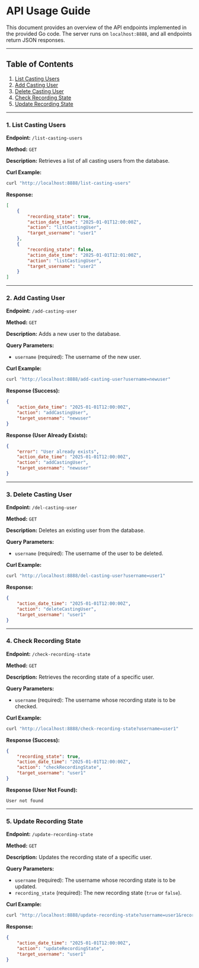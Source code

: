 # API Usage Guide

This document provides an overview of the API endpoints implemented in the provided Go code. The server runs on `localhost:8888`, and all endpoints return JSON responses.

---

## Table of Contents

1. [List Casting Users](#list-casting-users)
2. [Add Casting User](#add-casting-user)
3. [Delete Casting User](#delete-casting-user)
4. [Check Recording State](#check-recording-state)
5. [Update Recording State](#update-recording-state)

---

### 1. List Casting Users

**Endpoint:** `/list-casting-users`

**Method:** `GET`

**Description:** Retrieves a list of all casting users from the database.

**Curl Example:**
```bash
curl "http://localhost:8888/list-casting-users"
```

**Response:**
```json
[
    {
        "recording_state": true,
        "action_date_time": "2025-01-01T12:00:00Z",
        "action": "listCastingUser",
        "target_username": "user1"
    },
    {
        "recording_state": false,
        "action_date_time": "2025-01-01T12:01:00Z",
        "action": "listCastingUser",
        "target_username": "user2"
    }
]
```

---

### 2. Add Casting User

**Endpoint:** `/add-casting-user`

**Method:** `GET`

**Description:** Adds a new user to the database.

**Query Parameters:**
- `username` (required): The username of the new user.

**Curl Example:**
```bash
curl "http://localhost:8888/add-casting-user?username=newuser"
```

**Response (Success):**
```json
{
    "action_date_time": "2025-01-01T12:00:00Z",
    "action": "addCastingUser",
    "target_username": "newuser"
}
```

**Response (User Already Exists):**
```json
{
    "error": "User already exists",
    "action_date_time": "2025-01-01T12:00:00Z",
    "action": "addCastingUser",
    "target_username": "newuser"
}
```

---

### 3. Delete Casting User

**Endpoint:** `/del-casting-user`

**Method:** `GET`

**Description:** Deletes an existing user from the database.

**Query Parameters:**
- `username` (required): The username of the user to be deleted.

**Curl Example:**
```bash
curl "http://localhost:8888/del-casting-user?username=user1"
```

**Response:**
```json
{
    "action_date_time": "2025-01-01T12:00:00Z",
    "action": "deleteCastingUser",
    "target_username": "user1"
}
```

---

### 4. Check Recording State

**Endpoint:** `/check-recording-state`

**Method:** `GET`

**Description:** Retrieves the recording state of a specific user.

**Query Parameters:**
- `username` (required): The username whose recording state is to be checked.

**Curl Example:**
```bash
curl "http://localhost:8888/check-recording-state?username=user1"
```

**Response (Success):**
```json
{
    "recording_state": true,
    "action_date_time": "2025-01-01T12:00:00Z",
    "action": "checkRecordingState",
    "target_username": "user1"
}
```

**Response (User Not Found):**
```text
User not found
```

---

### 5. Update Recording State

**Endpoint:** `/update-recording-state`

**Method:** `GET`

**Description:** Updates the recording state of a specific user.

**Query Parameters:**
- `username` (required): The username whose recording state is to be updated.
- `recording_state` (required): The new recording state (`true` or `false`).

**Curl Example:**
```bash
curl "http://localhost:8888/update-recording-state?username=user1&recording_state=true"
```

**Response:**
```json
{
    "action_date_time": "2025-01-01T12:00:00Z",
    "action": "updateRecordingState",
    "target_username": "user1"
}
